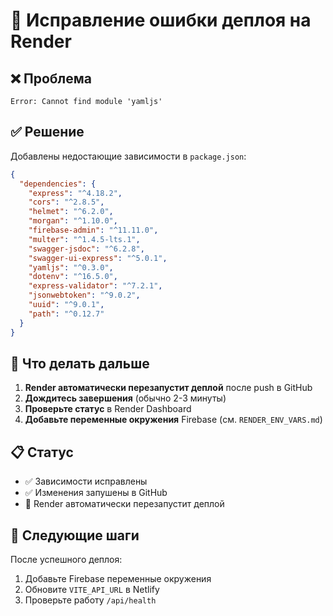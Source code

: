 # 🔧 Исправление ошибки деплоя на Render

## ❌ Проблема
```
Error: Cannot find module 'yamljs'
```

## ✅ Решение
Добавлены недостающие зависимости в `package.json`:

```json
{
  "dependencies": {
    "express": "^4.18.2",
    "cors": "^2.8.5",
    "helmet": "^6.2.0",
    "morgan": "^1.10.0",
    "firebase-admin": "^11.11.0",
    "multer": "^1.4.5-lts.1",
    "swagger-jsdoc": "^6.2.8",
    "swagger-ui-express": "^5.0.1",
    "yamljs": "^0.3.0",
    "dotenv": "^16.5.0",
    "express-validator": "^7.2.1",
    "jsonwebtoken": "^9.0.2",
    "uuid": "^9.0.1",
    "path": "^0.12.7"
  }
}
```

## 🚀 Что делать дальше

1. **Render автоматически перезапустит деплой** после push в GitHub
2. **Дождитесь завершения** (обычно 2-3 минуты)
3. **Проверьте статус** в Render Dashboard
4. **Добавьте переменные окружения** Firebase (см. `RENDER_ENV_VARS.md`)

## 📋 Статус
- ✅ Зависимости исправлены
- ✅ Изменения запушены в GitHub
- 🔄 Render автоматически перезапустит деплой

## 🔗 Следующие шаги
После успешного деплоя:
1. Добавьте Firebase переменные окружения
2. Обновите `VITE_API_URL` в Netlify
3. Проверьте работу `/api/health` 
